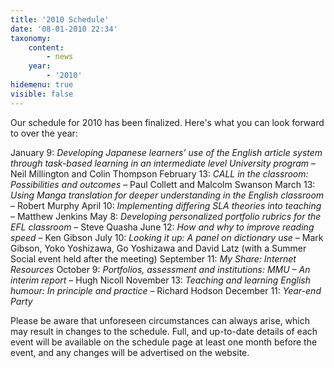 ```yaml
---
title: '2010 Schedule'
date: '08-01-2010 22:34'
taxonomy:
    content:
        - news
    year:
        - '2010'
hidemenu: true
visible: false
---
```


Our schedule for 2010 has been finalized. Here's what you can look forward to over the year:

January 9: _Developing Japanese learners’ use of the English article system through task-based learning in an intermediate level University program_ – Neil Millington and Colin Thompson
February 13: _CALL in the classroom: Possibilities and outcomes_ – Paul Collett and Malcolm Swanson
March 13: _Using Manga translation for deeper understanding in the English classroom_ – Robert Murphy
April 10: _Implementing differing SLA theories into teaching_ – Matthew Jenkins
May 8: _Developing personalized portfolio rubrics for the EFL classroom_ – Steve Quasha
June 12: _How and why to improve reading speed_ – Ken Gibson
July 10: _Looking it up: A panel on dictionary use_ – Mark Gibson, Yoko Yoshizawa, Go Yoshizawa and David Latz (with a Summer Social event held after the meeting)
September 11: _My Share: Internet Resources_
October 9: _Portfolios, assessment and institutions: MMU – An interim report_ – Hugh Nicoll
November 13: _Teaching and learning English humour: In principle and practice_ – Richard Hodson
December 11: _Year-end Party_

 Please be aware that unforeseen circumstances can always arise, which may result in changes to the schedule. Full, and up-to-date details of each event will be available on the schedule page at least one month before the event, and any changes will be advertised on the website.